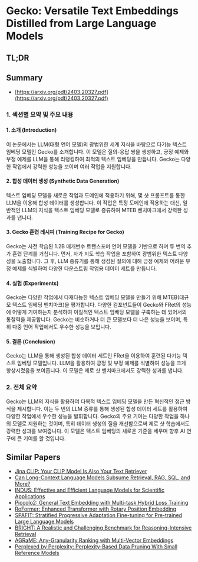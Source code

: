 # Gecko: Versatile Text Embeddings Distilled from Large Language Models
## TL;DR
## Summary
- [https://arxiv.org/pdf/2403.20327.pdf](https://arxiv.org/pdf/2403.20327.pdf)

### 1. 섹션별 요약 및 주요 내용

#### 1. 소개 (Introduction)
이 논문에서는 LLM(대형 언어 모델)의 광범위한 세계 지식을 바탕으로 다기능 텍스트 임베딩 모델인 Gecko를 소개합니다. 이 모델은 질의-응답 쌍을 생성하고, 긍정 예제와 부정 예제를 LLM을 통해 리랭킹하여 최적의 텍스트 임베딩을 만듭니다. Gecko는 다양한 작업에서 강력한 성능을 보이며 여러 작업을 지원합니다.

#### 2. 합성 데이터 생성 (Synthetic Data Generation)
텍스트 임베딩 모델을 새로운 작업과 도메인에 적용하기 위해, 몇 샷 프롬프트를 통한 LLM을 이용해 합성 데이터를 생성합니다. 이 작업은 특정 도메인에 적용하는 대신, 일반적인 LLM의 지식을 텍스트 임베딩 모델로 증류하여 MTEB 벤치마크에서 강력한 성과를 냅니다.

#### 3. Gecko 훈련 레시피 (Training Recipe for Gecko)
Gecko는 사전 학습된 1.2B 매개변수 트랜스포머 언어 모델을 기반으로 하며 두 번의 추가 훈련 단계를 거칩니다. 먼저, 자가 지도 학습 작업을 포함하여 광범위한 텍스트 다양성을 노출합니다. 그 후, LLM 증류기를 통해 생성된 질의에 대해 긍정 예제와 어려운 부정 예제를 식별하여 다양한 다운스트림 작업용 데이터 세트를 만듭니다.

#### 4. 실험 (Experiments)
Gecko는 다양한 작업에서 다재다능한 텍스트 임베딩 모델을 만들기 위해 MTEB(대규모 텍스트 임베딩 벤치마크)을 평가합니다. 다양한 컴포넌트들이 Gecko와 FRet의 성능에 어떻게 기여하는지 분석하여 이질적인 텍스트 임베딩 모델을 구축하는 데 있어서의 통찰력을 제공합니다. Gecko는 비슷하거나 더 큰 모델보다 더 나은 성능을 보이며, 특히 다중 언어 작업에서도 우수한 성능을 보입니다.

#### 5. 결론 (Conclusion)
Gecko는 LLM을 통해 생성된 합성 데이터 세트인 FRet을 이용하여 훈련된 다기능 텍스트 임베딩 모델입니다. LLM을 활용하여 긍정 및 부정 예제를 식별하여 성능을 크게 향상시켰음을 보여줍니다. 이 모델은 제로 샷 벤치마크에서도 강력한 성과를 냅니다.

### 2. 전체 요약
Gecko는 LLM의 지식을 활용하여 다목적 텍스트 임베딩 모델을 만든 혁신적인 접근 방식을 제시합니다. 이는 두 번의 LLM 증류를 통해 생성된 합성 데이터 세트를 활용하여 다양한 작업에서 우수한 성능을 발휘합니다. Gecko의 주요 기여는 다양한 작업을 하나의 모델로 지원하는 것이며, 특히 데이터 생성의 질을 개선함으로써 제로 샷 학습에서도 강력한 성과를 보여줍니다. 이 모델은 텍스트 임베딩의 새로운 기준을 세우며 향후 AI 연구에 큰 기여를 할 것입니다.

## Similar Papers
- [Jina CLIP: Your CLIP Model Is Also Your Text Retriever](2405.20204.md)
- [Can Long-Context Language Models Subsume Retrieval, RAG, SQL, and More?](2406.13121.md)
- [INDUS: Effective and Efficient Language Models for Scientific Applications](2405.10725.md)
- [Piccolo2: General Text Embedding with Multi-task Hybrid Loss Training](2405.06932.md)
- [RoFormer: Enhanced Transformer with Rotary Position Embedding](2104.09864.md)
- [SPAFIT: Stratified Progressive Adaptation Fine-tuning for Pre-trained Large Language Models](2405.00201.md)
- [BRIGHT: A Realistic and Challenging Benchmark for Reasoning-Intensive Retrieval](2407.12883.md)
- [AGRaME: Any-Granularity Ranking with Multi-Vector Embeddings](2405.15028.md)
- [Perplexed by Perplexity: Perplexity-Based Data Pruning With Small Reference Models](2405.20541.md)
